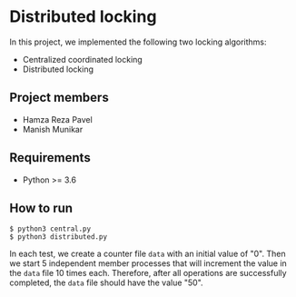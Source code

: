 # Distributed locking

In this project, we implemented the following two locking algorithms:

* Centralized coordinated locking
* Distributed locking

## Project members

* Hamza Reza Pavel
* Manish Munikar

## Requirements

* Python >= 3.6

## How to run

    $ python3 central.py
    $ python3 distributed.py

In each test, we create a counter file `data` with an initial value of "0".
Then we start 5 independent member processes that will increment the value in
the `data` file 10 times each. Therefore, after all operations are
successfully completed, the `data` file should have the value "50".
